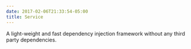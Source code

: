```yaml
---
date: 2017-02-06T21:33:54-05:00
title: Service
---
```


A light-weight and fast dependency injection framework without any third
party dependencies. 

